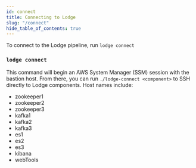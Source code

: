 ```yaml
---
id: connect
title: Connecting to Lodge
slug: "/connect"
hide_table_of_contents: true
---
```


To connect to the Lodge pipeline, run `lodge connect`

### `lodge connect`

This command will begin an AWS System Manager (SSM) session with the bastion host. From there, you can run `./lodge-connect <component>` to SSH directly to Lodge components. Host names include:
- zookeeper1
- zookeeper2
- zookeeper3
- kafka1
- kafka2
- kafka3
- es1
- es2
- es3
- kibana
- webTools
